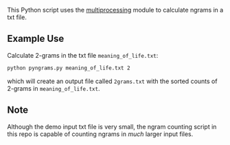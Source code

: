 This Python script uses the [multiprocessing]("http://docs.python.org/2/library/multiprocessing.html", "mulitprocessing") module to calculate ngrams in a txt file.

## Example Use ##
Calculate 2-grams in the txt file `meaning_of_life.txt`:

```bash
python pyngrams.py meaning_of_life.txt 2
```
which will create an output file called `2grams.txt` with the sorted counts of 2-grams in `meaning_of_life.txt`.

## Note ##
Although the demo input txt file is very small, the ngram counting script in this repo is capable of counting ngrams in *much* larger input files.

